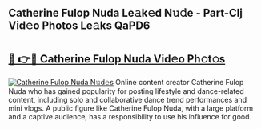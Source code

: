 ## Catherine Fulop Nuda Le𝚊k𝚎d N𝚞𝚍e - Part-Clj Vid𝚎o Photos Le𝚊ks QaPD6

# <h2><a href="http://fbe8j41.evod.top/?m=Catherine+Fulop+Nuda">🔗 👉🔴 Catherine Fulop Nuda Vid𝚎o Ph𝚘t𝚘s</a></h2>

[![Catherine Fulop Nuda N𝚞d𝚎s](https://i.imgur.com/8V9OHl7.gif)](http://fbe8j41.evod.top/?m=Catherine+Fulop+Nuda)
Online content creator Catherine Fulop Nuda who has gained popularity for posting lifestyle and dance-related content, including solo and collaborative dance trend performances and mini vlogs. A public figure like Catherine Fulop Nuda, with a large platform and a captive audience, has a responsibility to use his influence for good. 
